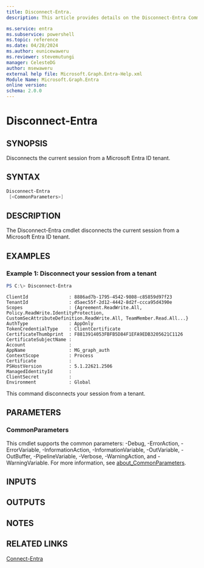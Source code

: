 ```yaml
---
title: Disconnect-Entra.
description: This article provides details on the Disconnect-Entra Command.

ms.service: entra
ms.subservice: powershell
ms.topic: reference
ms.date: 04/28/2024
ms.author: eunicewaweru
ms.reviewer: stevemutungi
manager: CelesteDG
author: msewaweru
external help file: Microsoft.Graph.Entra-Help.xml
Module Name: Microsoft.Graph.Entra
online version:
schema: 2.0.0
---
```


# Disconnect-Entra

## SYNOPSIS
Disconnects the current session from a Microsoft Entra ID tenant.

## SYNTAX
```powershell
Disconnect-Entra
 [<CommonParameters>]
```

## DESCRIPTION
The Disconnect-Entra cmdlet disconnects the current session from a Microsoft Entra ID tenant.

## EXAMPLES

### Example 1: Disconnect your session from a tenant

```powershell
PS C:\> Disconnect-Entra
```
```output
ClientId               : 8886ad7b-1795-4542-9808-c85859d97f23
TenantId               : d5aec55f-2d12-4442-8d2f-ccca95d4390e
Scopes                 : {Agreement.ReadWrite.All, Policy.ReadWrite.IdentityProtection, CustomSecAttributeDefinition.ReadWrite.All, TeamMember.Read.All...}
AuthType               : AppOnly
TokenCredentialType    : ClientCertificate
CertificateThumbprint  : F8813914053FBFB5D84F1EFA9EDB3205621C1126
CertificateSubjectName :
Account                :
AppName                : MG_graph_auth
ContextScope           : Process
Certificate            :
PSHostVersion          : 5.1.22621.2506
ManagedIdentityId      :
ClientSecret           :
Environment            : Global
```
This command disconnects your session from a tenant.

## PARAMETERS

### CommonParameters
This cmdlet supports the common parameters: -Debug, -ErrorAction, -ErrorVariable, -InformationAction, -InformationVariable, -OutVariable, -OutBuffer, -PipelineVariable, -Verbose, -WarningAction, and -WarningVariable. For more information, see [about_CommonParameters](https://go.microsoft.com/fwlink/?LinkID=113216).

## INPUTS

## OUTPUTS

## NOTES

## RELATED LINKS

[Connect-Entra](Connect-Entra.md)